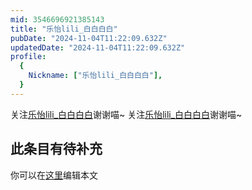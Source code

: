 ```yaml
---
mid: 3546696921385143
title: "乐怡lili_白白白白"
pubDate: "2024-11-04T11:22:09.632Z"
updatedDate: "2024-11-04T11:22:09.632Z"
profile:
  {
    Nickname: ["乐怡lili_白白白白"],
  }
---
```


关注[乐怡lili_白白白白](https://space.bilibili.com/3546696921385143)谢谢喵~ 关注[乐怡lili_白白白白](https://space.bilibili.com/3546696921385143)谢谢喵~

## 此条目有待补充
你可以在[这里](https://github.com/Yuhanawa/VTuber.ICU/edit/master/src/content/v/乐怡lili_白白白白/index.md)编辑本文
